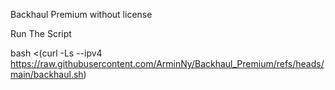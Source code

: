 Backhaul Premium without license

Run The Script

bash <(curl -Ls --ipv4 https://raw.githubusercontent.com/ArminNy/Backhaul_Premium/refs/heads/main/backhaul.sh)
